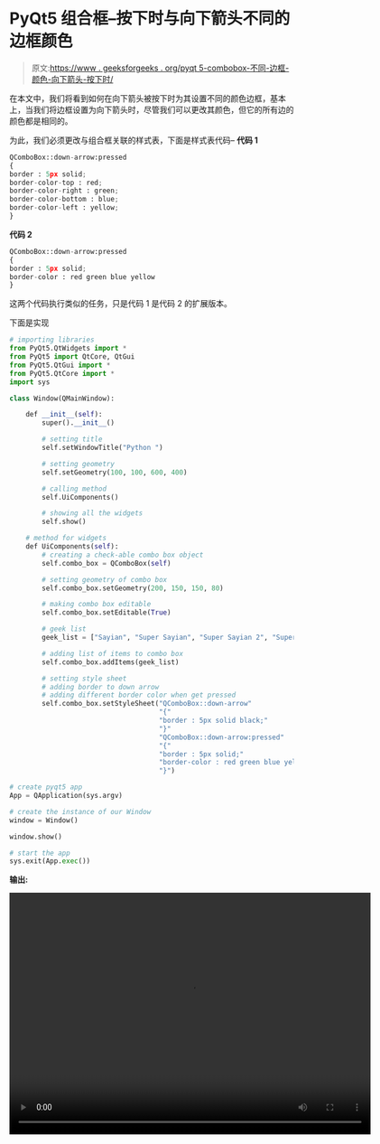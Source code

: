 # PyQt5 组合框–按下时与向下箭头不同的边框颜色

> 原文:[https://www . geeksforgeeks . org/pyqt 5-combobox-不同-边框-颜色-向下箭头-按下时/](https://www.geeksforgeeks.org/pyqt5-combobox-different-border-color-to-down-arrow-when-pressed/)

在本文中，我们将看到如何在向下箭头被按下时为其设置不同的颜色边框，基本上，当我们将边框设置为向下箭头时，尽管我们可以更改其颜色，但它的所有边的颜色都是相同的。

为此，我们必须更改与组合框关联的样式表，下面是样式表代码–
**代码 1**

```py
QComboBox::down-arrow:pressed
{
border : 5px solid;
border-color-top : red;
border-color-right : green;
border-color-bottom : blue;
border-color-left : yellow;
}

```

**代码 2**

```py
QComboBox::down-arrow:pressed
{
border : 5px solid;
border-color : red green blue yellow
}

```

这两个代码执行类似的任务，只是代码 1 是代码 2 的扩展版本。

下面是实现

```py
# importing libraries
from PyQt5.QtWidgets import * 
from PyQt5 import QtCore, QtGui
from PyQt5.QtGui import * 
from PyQt5.QtCore import * 
import sys

class Window(QMainWindow):

    def __init__(self):
        super().__init__()

        # setting title
        self.setWindowTitle("Python ")

        # setting geometry
        self.setGeometry(100, 100, 600, 400)

        # calling method
        self.UiComponents()

        # showing all the widgets
        self.show()

    # method for widgets
    def UiComponents(self):
        # creating a check-able combo box object
        self.combo_box = QComboBox(self)

        # setting geometry of combo box
        self.combo_box.setGeometry(200, 150, 150, 80)

        # making combo box editable
        self.combo_box.setEditable(True)

        # geek list
        geek_list = ["Sayian", "Super Sayian", "Super Sayian 2", "Super Sayian B"]

        # adding list of items to combo box
        self.combo_box.addItems(geek_list)

        # setting style sheet
        # adding border to down arrow
        # adding different border color when get pressed
        self.combo_box.setStyleSheet("QComboBox::down-arrow"
                                     "{"
                                     "border : 5px solid black;"
                                     "}"
                                     "QComboBox::down-arrow:pressed"
                                     "{"
                                     "border : 5px solid;"
                                     "border-color : red green blue yellow;"
                                     "}")

# create pyqt5 app
App = QApplication(sys.argv)

# create the instance of our Window
window = Window()

window.show()

# start the app
sys.exit(App.exec())
```

**输出:**

<video class="wp-video-shortcode" id="video-406253-1" width="640" height="428" preload="metadata" controls=""><source type="video/mp4" src="https://media.geeksforgeeks.org/wp-content/uploads/20200501014651/Python-01-05-2020-01_45_58.mp4?_=1">[https://media.geeksforgeeks.org/wp-content/uploads/20200501014651/Python-01-05-2020-01_45_58.mp4](https://media.geeksforgeeks.org/wp-content/uploads/20200501014651/Python-01-05-2020-01_45_58.mp4)</video>